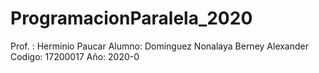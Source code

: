 # ProgramacionParalela_2020
Prof. : Herminio Paucar
Alumno: Dominguez Nonalaya Berney Alexander 
Codigo: 17200017
Año: 2020-0
